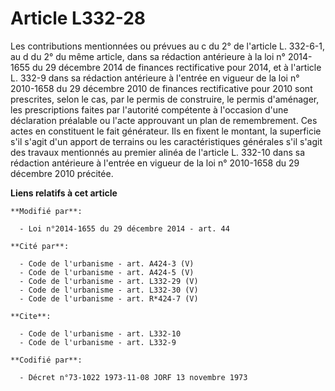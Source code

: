 # Article L332-28

Les contributions mentionnées ou prévues au c du 2° de l'article L. 332-6-1, au d du 2° du même article, dans sa rédaction
antérieure à la loi n° 2014-1655 du 29 décembre 2014 de finances rectificative pour 2014, et à l'article L. 332-9 dans sa
rédaction antérieure à l'entrée en vigueur de la loi n° 2010-1658 du 29 décembre 2010 de finances rectificative pour 2010
sont prescrites, selon le cas, par le permis de construire, le permis d'aménager, les prescriptions faites par l'autorité
compétente à l'occasion d'une déclaration préalable ou l'acte approuvant un plan de remembrement. Ces actes en constituent le
fait générateur. Ils en fixent le montant, la superficie s'il s'agit d'un apport de terrains ou les caractéristiques
générales s'il s'agit des travaux mentionnés au premier alinéa de l'article L. 332-10 dans sa rédaction antérieure à l'entrée
en vigueur de la loi n° 2010-1658 du 29 décembre 2010 précitée.

**Liens relatifs à cet article**

	**Modifié par**:

	  - Loi n°2014-1655 du 29 décembre 2014 - art. 44

	**Cité par**:

	  - Code de l'urbanisme - art. A424-3 (V)
	  - Code de l'urbanisme - art. A424-5 (V)
	  - Code de l'urbanisme - art. L332-29 (V)
	  - Code de l'urbanisme - art. L332-30 (V)
	  - Code de l'urbanisme - art. R*424-7 (V)

	**Cite**:

	  - Code de l'urbanisme - art. L332-10
	  - Code de l'urbanisme - art. L332-9

	**Codifié par**:

	  - Décret n°73-1022 1973-11-08 JORF 13 novembre 1973
